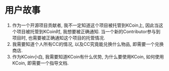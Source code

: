 # 用户故事  
1. 作为一个开源项目贡献者, 我不一定知道这个项目被托管到KCoin上, 因此当这个项目被托管到KCoin时, 我想要被正确通知. 当一个新的Contributor参与到项目时, 也需要被正确通知这个项目的托管情况.  
2. 我需要知道个人所有CC的情况, 以及CC究竟能兑换什么物品, 即需要一个兑换商店.  
3. 作为KCoin小白, 我需要知道KCoin有什么优势, 为什么要使用KCoin, 如何使用KCoin, 即需要一个指导文档.